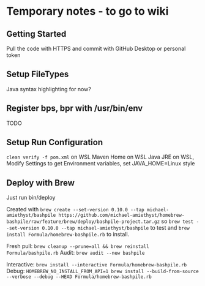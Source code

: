 # Temporary notes - to go to wiki

## Getting Started
Pull the code with HTTPS and commit with GitHub Desktop or personal token

## Setup FileTypes
Java syntax highlighting for now?

## Register bps, bpr with /usr/bin/env
TODO

## Setup Run Configuration
`clean verify -f pom.xml` on WSL
Maven Home on WSL
Java JRE on WSL, Modify Settings to get Environment variables, set JAVA_HOME=Linux style

## Deploy with Brew

Just run bin/deploy

Created with
`brew create --set-version 0.10.0 --tap michael-amiethyst/bashpile https://github.com/michael-amiethyst/homebrew-bashpile/raw/feature/brew/deploy/bashpile-project.tar.gz`
so
`brew test --set-version 0.10.0 --tap michael-amiethyst/bashpile`
to test and
`brew install Formula/homebrew-bashpile.rb`
to install.

Fresh pull: `brew cleanup --prune=all && brew reinstall Formula/bashpile.rb`
Audit: `brew audit --new bashpile`

Interactive: `brew install --interactive Formula/homebrew-bashpile.rb`
Debug: `HOMEBREW_NO_INSTALL_FROM_API=1 brew install --build-from-source --verbose --debug --HEAD Formula/homebrew-bashpile.rb`